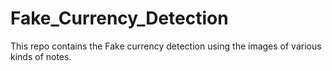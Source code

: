 # Fake_Currency_Detection
This repo contains the Fake currency detection using the images of various kinds of notes.
